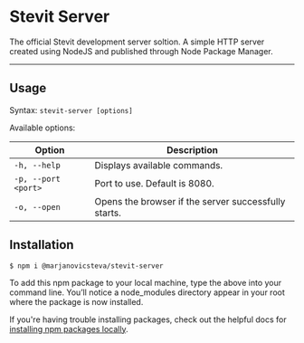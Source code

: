 # Stevit Server
The official Stevit development server soltion.
A simple HTTP server created using NodeJS and published through Node Package Manager.

------------------------------------------------

## Usage

Syntax: `stevit-server [options]`


Available options:

  |Option             |Description                                         |
  |-------------------|----------------------------------------------------|
  |`-h, --help`       |Displays available commands.                        |
  |`-p, --port <port>`|Port to use. Default is 8080.                       |
  |`-o, --open`       |Opens the browser if the server successfully starts.|
  

## Installation

```shell
$ npm i @marjanovicsteva/stevit-server
```

To add this npm package to your local machine, type the above into your command line. You’ll notice a node_modules directory appear in your root where the package is now installed.

If you're having trouble installing packages, check out the helpful docs for [installing npm packages locally](https://docs.npmjs.com/getting-started/installing-npm-packages-locally).
